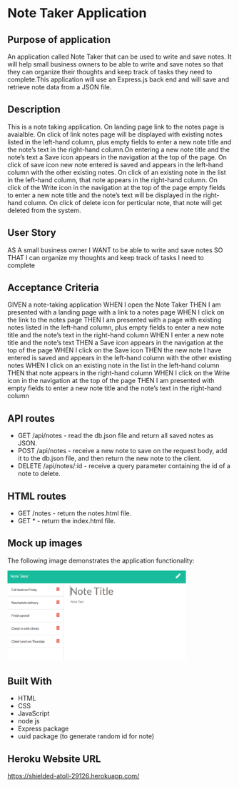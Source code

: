 # Note Taker Application

## Purpose of application
An application called Note Taker that can be used to write and save notes. It will help small business owners to be able to write and save notes so that they can organize their thoughts and keep track of tasks they need to complete.This application will use an Express.js back end and will save and retrieve note data from a JSON file. 

## Description
This is a note taking application. On landing page link to the notes page is avaialble. On click of link notes page will be displayed with existing notes listed in the left-hand column, plus empty fields to enter a new note title and the note’s text in the right-hand column.On entering a new note title and the note’s text a Save icon appears in the navigation at the top of the page. On click of save icon new note entered is saved and appears in the left-hand column with the other existing notes. On click of an existing note in the list in the left-hand column, that note appears in the right-hand column. On click of the Write icon in the navigation at the top of the page empty fields to enter a new note title and the note’s text will be displayed in the right-hand column. On click of delete icon for perticular note, that note will get deleted from the system.

## User Story
AS A small business owner
I WANT to be able to write and save notes
SO THAT I can organize my thoughts and keep track of tasks I need to complete

## Acceptance Criteria
GIVEN a note-taking application
WHEN I open the Note Taker
THEN I am presented with a landing page with a link to a notes page
WHEN I click on the link to the notes page
THEN I am presented with a page with existing notes listed in the left-hand column, plus empty fields to enter a new note title and the note’s text in the right-hand column
WHEN I enter a new note title and the note’s text
THEN a Save icon appears in the navigation at the top of the page
WHEN I click on the Save icon
THEN the new note I have entered is saved and appears in the left-hand column with the other existing notes
WHEN I click on an existing note in the list in the left-hand column
THEN that note appears in the right-hand column
WHEN I click on the Write icon in the navigation at the top of the page
THEN I am presented with empty fields to enter a new note title and the note’s text in the right-hand column

## API routes
* GET /api/notes - read the db.json file and return all saved notes as JSON.
* POST /api/notes - receive a new note to save on the request body, add it to the db.json file, and then return the new note to the client.
* DELETE /api/notes/:id - receive a query parameter containing the id of a note to delete.

## HTML routes
* GET /notes - return the notes.html file.
* GET * - return the index.html file.

## Mock up images
The following image demonstrates the application functionality:

<div>
    <img src="./public/assets/images/notes.png" width="400px"/> 
</div>

## Built With
* HTML
* CSS
* JavaScript
* node js
* Express package
* uuid package (to generate random id for note)

## Heroku Website URL
https://shielded-atoll-29126.herokuapp.com/